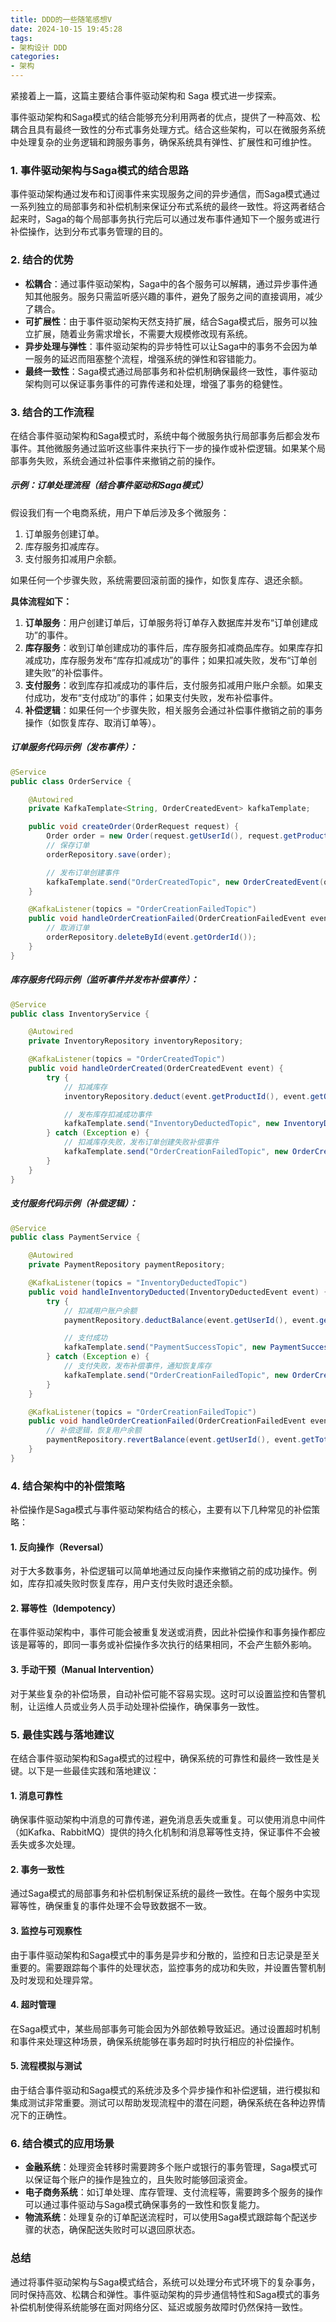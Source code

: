 ```yaml
---
title: DDD的一些随笔感想V
date: 2024-10-15 19:45:28
tags:
- 架构设计 DDD
categories:
- 架构
---
```




紧接着上一篇，这篇主要结合事件驱动架构和 Saga 模式进一步探索。



事件驱动架构和Saga模式的结合能够充分利用两者的优点，提供了一种高效、松耦合且具有最终一致性的分布式事务处理方式。结合这些架构，可以在微服务系统中处理复杂的业务逻辑和跨服务事务，确保系统具有弹性、扩展性和可维护性。

### 1. **事件驱动架构与Saga模式的结合思路**
事件驱动架构通过发布和订阅事件来实现服务之间的异步通信，而Saga模式通过一系列独立的局部事务和补偿机制来保证分布式系统的最终一致性。将这两者结合起来时，Saga的每个局部事务执行完后可以通过发布事件通知下一个服务或进行补偿操作，达到分布式事务管理的目的。

### 2. **结合的优势**
- **松耦合**：通过事件驱动架构，Saga中的各个服务可以解耦，通过异步事件通知其他服务。服务只需监听感兴趣的事件，避免了服务之间的直接调用，减少了耦合。
- **可扩展性**：由于事件驱动架构天然支持扩展，结合Saga模式后，服务可以独立扩展，随着业务需求增长，不需要大规模修改现有系统。
- **异步处理与弹性**：事件驱动架构的异步特性可以让Saga中的事务不会因为单一服务的延迟而阻塞整个流程，增强系统的弹性和容错能力。
- **最终一致性**：Saga模式通过局部事务和补偿机制确保最终一致性，事件驱动架构则可以保证事务事件的可靠传递和处理，增强了事务的稳健性。

### 3. **结合的工作流程**
在结合事件驱动架构和Saga模式时，系统中每个微服务执行局部事务后都会发布事件。其他微服务通过监听这些事件来执行下一步的操作或补偿逻辑。如果某个局部事务失败，系统会通过补偿事件来撤销之前的操作。

##### **示例：订单处理流程（结合事件驱动和Saga模式）**
假设我们有一个电商系统，用户下单后涉及多个微服务：
1. 订单服务创建订单。
2. 库存服务扣减库存。
3. 支付服务扣减用户余额。

如果任何一个步骤失败，系统需要回滚前面的操作，如恢复库存、退还余额。

**具体流程如下：**

1. **订单服务**：用户创建订单后，订单服务将订单存入数据库并发布“订单创建成功”的事件。
2. **库存服务**：收到订单创建成功的事件后，库存服务扣减商品库存。如果库存扣减成功，库存服务发布“库存扣减成功”的事件；如果扣减失败，发布“订单创建失败”的补偿事件。
3. **支付服务**：收到库存扣减成功的事件后，支付服务扣减用户账户余额。如果支付成功，发布“支付成功”的事件；如果支付失败，发布补偿事件。
4. **补偿逻辑**：如果任何一个步骤失败，相关服务会通过补偿事件撤销之前的事务操作（如恢复库存、取消订单等）。

##### **订单服务代码示例（发布事件）：**
```java
@Service
public class OrderService {

    @Autowired
    private KafkaTemplate<String, OrderCreatedEvent> kafkaTemplate;

    public void createOrder(OrderRequest request) {
        Order order = new Order(request.getUserId(), request.getProductId(), request.getQuantity());
        // 保存订单
        orderRepository.save(order);

        // 发布订单创建事件
        kafkaTemplate.send("OrderCreatedTopic", new OrderCreatedEvent(order));
    }

    @KafkaListener(topics = "OrderCreationFailedTopic")
    public void handleOrderCreationFailed(OrderCreationFailedEvent event) {
        // 取消订单
        orderRepository.deleteById(event.getOrderId());
    }
}
```

##### **库存服务代码示例（监听事件并发布补偿事件）：**
```java
@Service
public class InventoryService {

    @Autowired
    private InventoryRepository inventoryRepository;

    @KafkaListener(topics = "OrderCreatedTopic")
    public void handleOrderCreated(OrderCreatedEvent event) {
        try {
            // 扣减库存
            inventoryRepository.deduct(event.getProductId(), event.getQuantity());

            // 发布库存扣减成功事件
            kafkaTemplate.send("InventoryDeductedTopic", new InventoryDeductedEvent(event.getOrderId()));
        } catch (Exception e) {
            // 扣减库存失败，发布订单创建失败补偿事件
            kafkaTemplate.send("OrderCreationFailedTopic", new OrderCreationFailedEvent(event.getOrderId()));
        }
    }
}
```

##### **支付服务代码示例（补偿逻辑）：**
```java
@Service
public class PaymentService {

    @Autowired
    private PaymentRepository paymentRepository;

    @KafkaListener(topics = "InventoryDeductedTopic")
    public void handleInventoryDeducted(InventoryDeductedEvent event) {
        try {
            // 扣减用户账户余额
            paymentRepository.deductBalance(event.getUserId(), event.getTotalAmount());

            // 支付成功
            kafkaTemplate.send("PaymentSuccessTopic", new PaymentSuccessEvent(event.getOrderId()));
        } catch (Exception e) {
            // 支付失败，发布补偿事件，通知恢复库存
            kafkaTemplate.send("OrderCreationFailedTopic", new OrderCreationFailedEvent(event.getOrderId()));
        }
    }

    @KafkaListener(topics = "OrderCreationFailedTopic")
    public void handleOrderCreationFailed(OrderCreationFailedEvent event) {
        // 补偿逻辑，恢复用户余额
        paymentRepository.revertBalance(event.getUserId(), event.getTotalAmount());
    }
}
```

### 4. **结合架构中的补偿策略**
补偿操作是Saga模式与事件驱动架构结合的核心，主要有以下几种常见的补偿策略：

#### 1. **反向操作（Reversal）**
对于大多数事务，补偿逻辑可以简单地通过反向操作来撤销之前的成功操作。例如，库存扣减失败时恢复库存，用户支付失败时退还余额。

#### 2. **幂等性（Idempotency）**
在事件驱动架构中，事件可能会被重复发送或消费，因此补偿操作和事务操作都应该是幂等的，即同一事务或补偿操作多次执行的结果相同，不会产生额外影响。

#### 3. **手动干预（Manual Intervention）**
对于某些复杂的补偿场景，自动补偿可能不容易实现。这时可以设置监控和告警机制，让运维人员或业务人员手动处理补偿操作，确保事务一致性。

### 5. **最佳实践与落地建议**
在结合事件驱动架构和Saga模式的过程中，确保系统的可靠性和最终一致性是关键。以下是一些最佳实践和落地建议：

#### 1. **消息可靠性**
确保事件驱动架构中消息的可靠传递，避免消息丢失或重复。可以使用消息中间件（如Kafka、RabbitMQ）提供的持久化机制和消息幂等性支持，保证事件不会被丢失或多次处理。

#### 2. **事务一致性**
通过Saga模式的局部事务和补偿机制保证系统的最终一致性。在每个服务中实现幂等性，确保重复的事件处理不会导致数据不一致。

#### 3. **监控与可观察性**
由于事件驱动架构和Saga模式中的事务是异步和分散的，监控和日志记录是至关重要的。需要跟踪每个事件的处理状态，监控事务的成功和失败，并设置告警机制及时发现和处理异常。

#### 4. **超时管理**
在Saga模式中，某些局部事务可能会因为外部依赖导致延迟。通过设置超时机制和事件来处理这种场景，确保系统能够在事务超时时执行相应的补偿操作。

#### 5. **流程模拟与测试**
由于结合事件驱动和Saga模式的系统涉及多个异步操作和补偿逻辑，进行模拟和集成测试非常重要。测试可以帮助发现流程中的潜在问题，确保系统在各种边界情况下的正确性。

### 6. **结合模式的应用场景**
- **金融系统**：处理资金转移时需要跨多个账户或银行的事务管理，Saga模式可以保证每个账户的操作是独立的，且失败时能够回滚资金。
- **电子商务系统**：如订单处理、库存管理、支付流程等，需要跨多个服务的操作可以通过事件驱动与Saga模式确保事务的一致性和恢复能力。
- **物流系统**：处理复杂的订单配送流程时，可以使用Saga模式跟踪每个配送步骤的状态，确保配送失败时可以退回原状态。

### 总结
通过将事件驱动架构与Saga模式结合，系统可以处理分布式环境下的复杂事务，同时保持高效、松耦合和弹性。事件驱动架构的异步通信特性和Saga模式的事务补偿机制使得系统能够在面对网络分区、延迟或服务故障时仍然保持一致性。